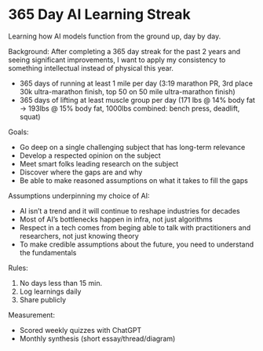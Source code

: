 # 365 Day AI Learning Streak
Learning how AI models function from the ground up, day by day.

Background:
After completing a 365 day streak for the past 2 years and seeing significant improvements, I want to apply my consistency to something intellectual instead of physical this year.
- 365 days of running at least 1 mile per day (3:19 marathon PR, 3rd place 30k ultra-marathon finish, top 50 on 50 mile ultra-marathon finish)
- 365 days of lifting at least muscle group per day (171 lbs @ 14% body fat -> 193lbs @ 15% body fat, 1000lbs combined: bench press, deadlift, squat)

Goals:
- Go deep on a single challenging subject that has long-term relevance
- Develop a respected opinion on the subject
- Meet smart folks leading research on the subject
- Discover where the gaps are and why
- Be able to make reasoned assumptions on what it takes to fill the gaps

Assumptions underpinning my choice of AI:
- AI isn’t a trend and it will continue to reshape industries for decades
- Most of AI’s bottlenecks happen in infra, not just algorithms
- Respect in a tech comes from beging able to talk with practitioners and researchers, not just knowing theory
- To make credible assumptions about the future, you need to understand the fundamentals

Rules:
1.	No days less than 15 min.
2.	Log learnings daily
3.	Share publicly

Measurement:
- Scored weekly quizzes with ChatGPT
- Monthly synthesis (short essay/thread/diagram)
